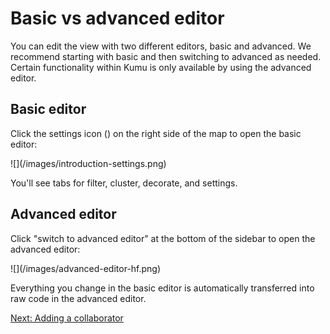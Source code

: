 # Basic vs advanced editor

You can edit the view with two different editors, basic and advanced. We recommend starting with basic and then switching to advanced as needed. Certain functionality within Kumu is only available by using the advanced editor.

## Basic editor

Click the settings icon (<i class="fa fa-sliders fa-rotate-90"></i>) on the right side of the map to open the basic editor:

<span class="small plain">
![](/images/introduction-settings.png)
</span>

You'll see tabs for filter, cluster, decorate, and settings.

## Advanced editor

Click "switch to advanced editor" at the bottom of the sidebar to open the advanced editor:

<span class="small plain">
![](/images/advanced-editor-hf.png)
</span>

Everything you change in the basic editor is automatically transferred into raw code in the advanced editor.

<a class="btn" href="adding-a-collaborator.md">Next: Adding a collaborator</a>
